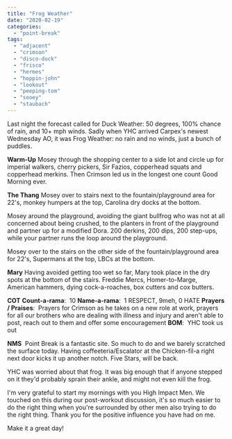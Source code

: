 ```yaml
---
title: "Frog Weather"
date: "2020-02-19"
categories: 
  - "point-break"
tags: 
  - "adjacent"
  - "crimson"
  - "disco-duck"
  - "frisco"
  - "hermes"
  - "hoppin-john"
  - "lookout"
  - "peeping-tom"
  - "sooey"
  - "staubach"
---
```


Last night the forecast called for Duck Weather: 50 degrees, 100% chance of rain, and 10+ mph winds. Sadly when YHC arrived Carpex's newest Wednesday AO, it was Frog Weather: no rain and no winds, just a bunch of puddles.

**Warm-Up** Mosey through the shopping center to a side lot and circle up for imperial walkers, cherry pickers, Sir Fazios, copperhead squats and copperhead merkins. Then Crimson led us in the longest one count Good Morning ever.

**The Thang** Mosey over to stairs next to the fountain/playground area for 22's, monkey humpers at the top, Carolina dry docks at the bottom.

Mosey around the playground, avoiding the giant bullfrog who was not at all concerned about being crushed, to the planters in front of the playground and partner up for a modified Dora. 200 derkins, 200 dips, 200 step-ups, while your partner runs the loop around the playground.

Mosey over to the stairs on the other side of the fountain/playground area for 22's, Supermans at the top, LBCs at the bottom.

**Mary** Having avoided getting too wet so far, Mary took place in the dry spots at the bottom of the stairs. Freddie Mercs, Homer-to-Marge, American hammers, dying cock-a-roaches, box cutters and cox butters.

**COT** **Count-a-rama**:  10 **Name-a-rama**:  1 RESPECT, 9meh, 0 HATE **Prayers / Praises**:  Prayers for Crimson as he takes on a new role at work, prayers for all our brothers who are dealing with illness and injury and aren't able to post, reach out to them and offer some encouragement **BOM**:  YHC took us out

**NMS**  Point Break is a fantastic site. So much to do and we barely scratched the surface today. Having coffeeteria/Escalator at the Chicken-fil-a right next door kicks it up another notch. Five Stars, will be back.

YHC was worried about that frog. It was big enough that if anyone stepped on it they'd probably sprain their ankle, and might not even kill the frog.

I'm very grateful to start my mornings with you High Impact Men. We touched on this during our post-workout discussion, it's so much easier to do the right thing when you're surrounded by other men also trying to do the right thing. Thank you for the positive influence you have had on me.

Make it a great day!
